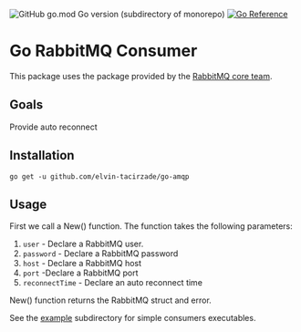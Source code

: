 ![GitHub go.mod Go version (subdirectory of monorepo)](https://img.shields.io/github/go-mod/go-version/elvin-tacirzade/go-amqp?logo=go)
[![Go Reference](https://pkg.go.dev/badge/github.com/elvin-tacirzade/go-amqp.svg)](https://pkg.go.dev/github.com/elvin-tacirzade/go-amqp)

# Go RabbitMQ Consumer

This package uses the package provided by the [RabbitMQ core team](https://github.com/rabbitmq/amqp091-go).
## Goals
Provide auto reconnect
## Installation
```
go get -u github.com/elvin-tacirzade/go-amqp
```
## Usage
First we call a New() function. The function takes the following parameters:
1. `user` - Declare a RabbitMQ user.
2. `password` - Declare a RabbitMQ password
3. `host` - Declare a RabbitMQ host
4. `port` -Declare a RabbitMQ port
5. `reconnectTime` - Declare an auto reconnect time

New() function returns the RabbitMQ struct and error.

See the [example](https://github.com/elvin-tacirzade/go-amqp/tree/main/example) subdirectory for simple consumers executables.



